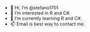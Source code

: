 - 👋 Hi, I’m @stefano1701
- 👀 I’m interested in R and C#.
- 🌱 I’m currently learning R and C#.
- 📫 Email is best way to contact me.

<!---
stefano1701/stefano1701 is a ✨ special ✨ repository because its `README.md` (this file) appears on your GitHub profile.
You can click the Preview link to take a look at your changes.
--->
